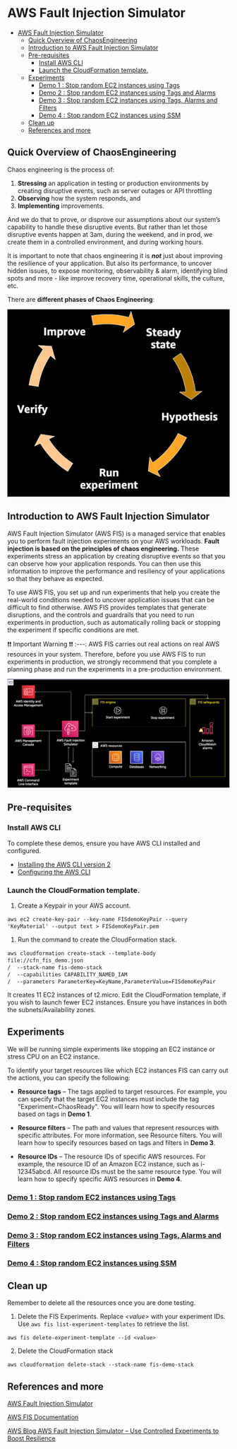 
# AWS Fault Injection Simulator 

- [AWS Fault Injection Simulator](#aws-fault-injection-simulator)
  - [Quick Overview of ChaosEngineering](#quick-overview-of-chaosengineering)
  - [Introduction to AWS Fault Injection Simulator](#introduction-to-aws-fault-injection-simulator)
  - [Pre-requisites](#pre-requisites)
    - [Install AWS CLI](#install-aws-cli)
    - [Launch the CloudFormation template.](#launch-the-cloudformation-template)
  - [Experiments](#experiments)
    - [Demo 1 : Stop random EC2 instances using Tags](#demo-1--stop-random-ec2-instances-using-tags)
    - [Demo 2 : Stop random EC2 instances using Tags and Alarms](#demo-2--stop-random-ec2-instances-using-tags-and-alarms)
    - [Demo 3 : Stop random EC2 instances using Tags, Alarms and Filters](#demo-3--stop-random-ec2-instances-using-tags-alarms-and-filters)
    - [Demo 4 : Stop random EC2 instances using SSM](#demo-4--stop-random-ec2-instances-using-ssm)
  - [Clean up](#clean-up)
  - [References and more](#references-and-more)

## Quick Overview of ChaosEngineering 

Chaos engineering is the process of: 
1) **Stressing** an application in testing or production environments by creating disruptive events, such as server outages or API throttling
2) **Observing** how the system responds, and 
3) **Implementing** improvements. 

And we do that to prove, or disprove our assumptions about our system’s capability to handle these disruptive events. But rather than let those disruptive events happen at 3am, during the weekend, and in prod, we create them in a controlled environment, and during working hours.

It is important to note that chaos engineering it is _**not**_ just about improving the resilience of your application. But also its performance, to uncover hidden issues, to expose monitoring, observability & alarm, identifying blind spots and more - like improve recovery time, operational skills, the culture, etc.

There are **different phases of Chaos Engineering**:

![Phases of Chaos Engineering](images/PhasesOfChaosEngineering.png)

## Introduction to AWS Fault Injection Simulator
AWS Fault Injection Simulator (AWS FIS) is a managed service that enables you to perform fault injection experiments on your AWS workloads. **Fault injection is based on the principles of chaos engineering.** These experiments stress an application by creating disruptive events so that you can observe how your application responds. You can then use this information to improve the performance and resiliency of your applications so that they behave as expected.

To use AWS FIS, you set up and run experiments that help you create the real-world conditions needed to uncover application issues that can be difficult to find otherwise. AWS FIS provides templates that generate disruptions, and the controls and guardrails that you need to run experiments in production, such as automatically rolling back or stopping the experiment if specific conditions are met.

:exclamation::exclamation: Important Warning :exclamation::exclamation:
:---: 
AWS FIS carries out real actions on real AWS resources in your system. Therefore, before you use AWS FIS to run experiments in production, we strongly recommend that you complete a planning phase and run the experiments in a pre-production environment.

![FIS Architecture](images/FIS-Architecture.png)

## Pre-requisites

### Install AWS CLI
To complete these demos, ensure you have AWS CLI installed and configured. 
- [Installing the AWS CLI version 2](https://docs.aws.amazon.com/cli/latest/userguide/install-cliv2.html)
- [Configuring the AWS CLI](https://docs.aws.amazon.com/cli/latest/userguide/cli-configure-quickstart.html#cli-configure-quickstart-config)

### Launch the CloudFormation template. 

1. Create a Keypair in your AWS account.

```
aws ec2 create-key-pair --key-name FISdemoKeyPair --query 'KeyMaterial' --output text > FISdemoKeyPair.pem
```
1. Run the command to create the CloudFormation stack. 

```
aws cloudformation create-stack --template-body file://cfn_fis_demo.json 
/  --stack-name fis-demo-stack 
/  --capabilities CAPABILITY_NAMED_IAM 
/  --parameters ParameterKey=KeyName,ParameterValue=FISdemoKeyPair

```
It creates 11 EC2 instances of t2.micro. Edit the CloudFormation template, if you wish to launch fewer EC2 instances. Ensure you have instances in both the subnets/Availability zones. 

## Experiments

We will be running simple experiments like stopping an EC2 instance or stress CPU on an EC2 instance. 

To identify your target resources like which EC2 instances FIS can carry out the actions, you can specify the following:

- **Resource tags** – The tags applied to target resources. For example, you can specify that the target EC2 instances must include the tag "Experiment=ChaosReady". You will learn how to specify resources based on tags in **Demo 1**.

- **Resource filters** – The path and values that represent resources with specific attributes. For more information, see Resource filters. You will learn how to specify resources based on tags and filters in **Demo 3**.

- **Resource IDs** – The resource IDs of specific AWS resources. For example, the resource ID of an Amazon EC2 instance, such as i-12345abcd. All resource IDs must be the same resource type. You will learn how to specify specific AWS resources in **Demo 4**.


### [Demo 1 : Stop random EC2 instances using Tags](demo-1/)
### [Demo 2 : Stop random EC2 instances using Tags and Alarms](demo-2/)
### [Demo 3 : Stop random EC2 instances using Tags, Alarms and Filters](demo-3/)
### [Demo 4 : Stop random EC2 instances using SSM](demo-4/)

## Clean up

Remember to delete all the resources once you are done testing.

1. Delete the FIS Experiments. Replace _\<value\>_ with your experiment IDs. Use `aws fis list-experiment-templates` to retrieve the list.

```
aws fis delete-experiment-template --id <value>
```
2. Delete the CloudFormation stack
   
```
aws cloudformation delete-stack --stack-name fis-demo-stack
```


## References and more

[AWS Fault Injection Simulator](https://aws.amazon.com/fis/)

[AWS FIS Documentation](https://docs.aws.amazon.com/fis)

[AWS Blog AWS Fault Injection Simulator – Use Controlled Experiments to Boost Resilience](https://aws.amazon.com/blogs/aws/aws-fault-injection-simulator-use-controlled-experiments-to-boost-resilience/)
